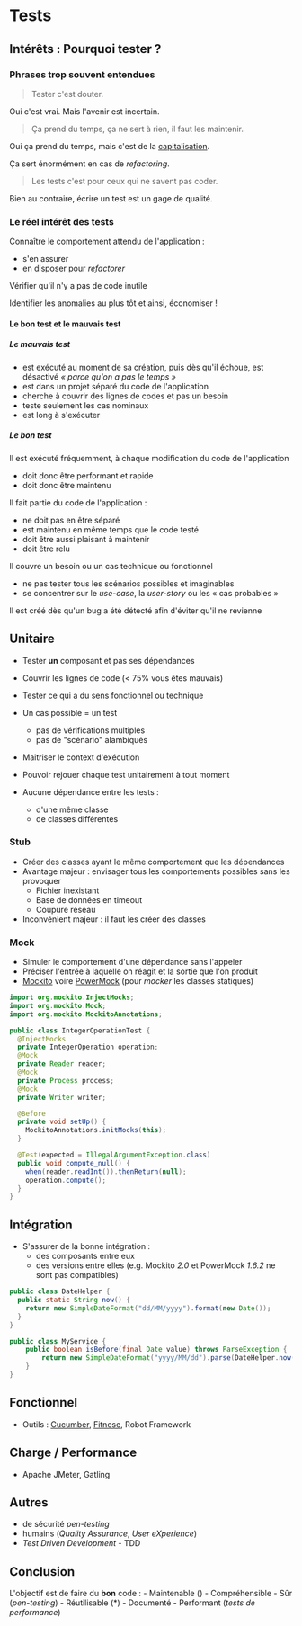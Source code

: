 # Tests


## Intérêts : Pourquoi tester ?

### Phrases trop souvent entendues


> Tester c'est douter.

Oui c'est vrai. Mais l'avenir est incertain.


> Ça prend du temps, ça ne sert à rien, il faut les maintenir.

Oui ça prend du temps, mais c'est de la [capitalisation](https://en.wikipedia.org/wiki/Stanford_marshmallow_experiment).

Ça sert énormément en cas de *refactoring*.


> Les tests c'est pour ceux qui ne savent pas coder.

Bien au contraire, écrire un test est un gage de qualité.


### Le réel intérêt des tests

Connaître le comportement attendu de l'application :
* s'en assurer
* en disposer pour *refactorer*


Vérifier qu'il n'y a pas de code inutile


Identifier les anomalies au plus tôt et ainsi, économiser !


#### Le bon test et le mauvais test


##### Le mauvais test

* est exécuté au moment de sa création, puis dès qu'il échoue, est désactivé *« parce qu'on a pas le temps »*
* est dans un projet séparé du code de l'application
* cherche à couvrir des lignes de codes et pas un besoin
* teste seulement les cas nominaux
* est long à s'exécuter


##### Le bon test


Il est exécuté fréquemment, à chaque modification du code de l'application
* doit donc être performant et rapide
* doit donc être maintenu


Il fait partie du code de l'application :
* ne doit pas en être séparé
* est maintenu en même temps que le code testé
* doit être aussi plaisant à maintenir
* doit être relu


Il couvre un besoin ou un cas technique ou fonctionnel
* ne pas tester tous les scénarios possibles et imaginables
* se concentrer sur le *use-case*, la *user-story* ou les « cas probables »


Il est créé dès qu'un bug a été détecté afin d'éviter qu'il ne revienne


## Unitaire

* Tester **un** composant et pas ses dépendances
* Couvrir les lignes de code (< 75% vous êtes mauvais)
* Tester ce qui a du sens fonctionnel ou technique
* Un cas possible = un test
    - pas de vérifications multiples
    - pas de "scénario" alambiqués


* Maitriser le context d'exécution
* Pouvoir rejouer chaque test unitairement à tout moment
* Aucune dépendance entre les tests :
    - d'une même classe
    - de classes différentes


### Stub

* Créer des classes ayant le même comportement que les dépendances
* Avantage majeur : envisager tous les comportements possibles sans les provoquer
    - Fichier inexistant
    - Base de données en timeout
    - Coupure réseau
* Inconvénient majeur : il faut les créer des classes


### Mock

* Simuler le comportement d'une dépendance sans l'appeler
* Préciser l'entrée à laquelle on réagit et la sortie que l'on produit
* [Mockito](http://mockito.org) voire [PowerMock](https://github.com/jayway/powermock) (pour *mocker* les classes statiques)


```java
import org.mockito.InjectMocks;
import org.mockito.Mock;
import org.mockito.MockitoAnnotations;

public class IntegerOperationTest {
  @InjectMocks
  private IntegerOperation operation;
  @Mock
  private Reader reader;
  @Mock
  private Process process;
  @Mock
  private Writer writer;

  @Before
  private void setUp() {
    MockitoAnnotations.initMocks(this);
  }

  @Test(expected = IllegalArgumentException.class)
  public void compute_null() {
    when(reader.readInt()).thenReturn(null);
    operation.compute();
  }
}
```


## Intégration

* S'assurer de la bonne intégration :
    - des composants entre eux
    - des versions entre elles (e.g. Mockito *2.0* et PowerMock *1.6.2* ne sont pas compatibles)


```java
public class DateHelper {
  public static String now() {
    return new SimpleDateFormat("dd/MM/yyyy").format(new Date());
  }
}

public class MyService {
    public boolean isBefore(final Date value) throws ParseException {
        return new SimpleDateFormat("yyyy/MM/dd").parse(DateHelper.now()).before(value); // Mostly true
    }
}
```


## Fonctionnel

* Outils : [Cucumber](https://cucumber.io), [Fitnese](http://www.fitnesse.org), Robot Framework


## Charge / Performance

* Apache JMeter, Gatling


## Autres

* de sécurité *pen-testing*
* humains (*Quality Assurance*, *User eXperience*)
* *Test Driven Development* - TDD


## Conclusion

L'objectif est de faire du **bon** code : 
    - Maintenable ()
    - Compréhensible
    - Sûr (*pen-testing*)
    - Réutilisable (*)
    - Documenté
    - Performant (*tests de performance*)
